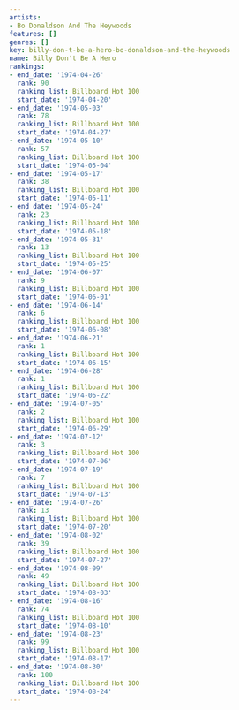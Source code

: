 ```yaml
---
artists:
- Bo Donaldson And The Heywoods
features: []
genres: []
key: billy-don-t-be-a-hero-bo-donaldson-and-the-heywoods
name: Billy Don't Be A Hero
rankings:
- end_date: '1974-04-26'
  rank: 90
  ranking_list: Billboard Hot 100
  start_date: '1974-04-20'
- end_date: '1974-05-03'
  rank: 78
  ranking_list: Billboard Hot 100
  start_date: '1974-04-27'
- end_date: '1974-05-10'
  rank: 57
  ranking_list: Billboard Hot 100
  start_date: '1974-05-04'
- end_date: '1974-05-17'
  rank: 38
  ranking_list: Billboard Hot 100
  start_date: '1974-05-11'
- end_date: '1974-05-24'
  rank: 23
  ranking_list: Billboard Hot 100
  start_date: '1974-05-18'
- end_date: '1974-05-31'
  rank: 13
  ranking_list: Billboard Hot 100
  start_date: '1974-05-25'
- end_date: '1974-06-07'
  rank: 9
  ranking_list: Billboard Hot 100
  start_date: '1974-06-01'
- end_date: '1974-06-14'
  rank: 6
  ranking_list: Billboard Hot 100
  start_date: '1974-06-08'
- end_date: '1974-06-21'
  rank: 1
  ranking_list: Billboard Hot 100
  start_date: '1974-06-15'
- end_date: '1974-06-28'
  rank: 1
  ranking_list: Billboard Hot 100
  start_date: '1974-06-22'
- end_date: '1974-07-05'
  rank: 2
  ranking_list: Billboard Hot 100
  start_date: '1974-06-29'
- end_date: '1974-07-12'
  rank: 3
  ranking_list: Billboard Hot 100
  start_date: '1974-07-06'
- end_date: '1974-07-19'
  rank: 7
  ranking_list: Billboard Hot 100
  start_date: '1974-07-13'
- end_date: '1974-07-26'
  rank: 13
  ranking_list: Billboard Hot 100
  start_date: '1974-07-20'
- end_date: '1974-08-02'
  rank: 39
  ranking_list: Billboard Hot 100
  start_date: '1974-07-27'
- end_date: '1974-08-09'
  rank: 49
  ranking_list: Billboard Hot 100
  start_date: '1974-08-03'
- end_date: '1974-08-16'
  rank: 74
  ranking_list: Billboard Hot 100
  start_date: '1974-08-10'
- end_date: '1974-08-23'
  rank: 99
  ranking_list: Billboard Hot 100
  start_date: '1974-08-17'
- end_date: '1974-08-30'
  rank: 100
  ranking_list: Billboard Hot 100
  start_date: '1974-08-24'
---
```


